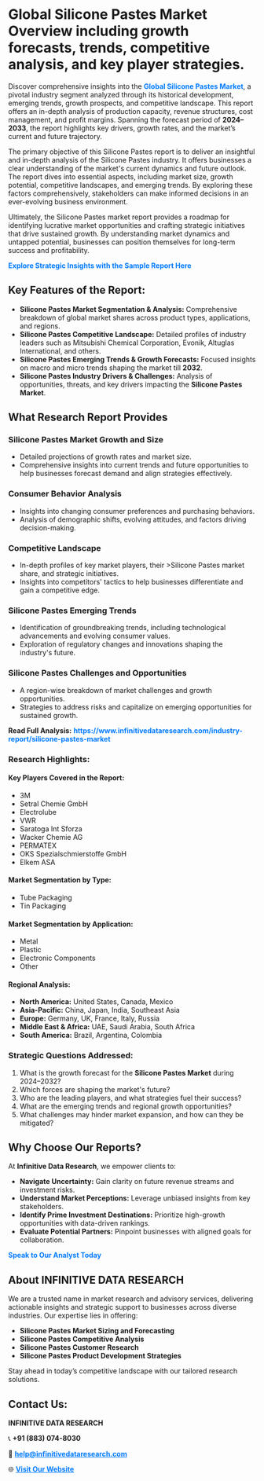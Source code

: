 <h1>Global Silicone Pastes Market Overview including growth forecasts, trends, competitive analysis, and key player strategies.</h1>
<p>
Discover comprehensive insights into the 
<a href="https://www.infinitivedataresearch.com/industry-report/silicone-pastes-market" rel="dofollow" style="color: #007BFF; text-decoration: none;"><strong>Global Silicone Pastes Market</strong></a>, a pivotal industry segment analyzed through its historical development, emerging trends, growth prospects, and competitive landscape. This report offers an in-depth analysis of production capacity, revenue structures, cost management, and profit margins. Spanning the forecast period of <strong>2024–2033</strong>, the report highlights key drivers, growth rates, and the market’s current and future trajectory.
</p>
<p>
The primary objective of this Silicone Pastes report is to deliver an insightful and in-depth analysis of the Silicone Pastes industry. It offers businesses a clear understanding of the market's current dynamics and future outlook. The report dives into essential aspects, including market size, growth potential, competitive landscapes, and emerging trends. By exploring these factors comprehensively, stakeholders can make informed decisions in an ever-evolving business environment.
</p>
<p>
Ultimately, the Silicone Pastes market report provides a roadmap for identifying lucrative market opportunities and crafting strategic initiatives that drive sustained growth. By understanding market dynamics and untapped potential, businesses can position themselves for long-term success and profitability.
</p>
<p>
<a href="https://www.infinitivedataresearch.com/request-sample/reportId=105801" style="color: #007BFF; text-decoration: none;"><strong>Explore Strategic Insights with the Sample Report Here</strong></a>
</p>

<h2>Key Features of the Report:</h2>
<ul>
<li><strong>Silicone Pastes Market Segmentation & Analysis:</strong> Comprehensive breakdown of global market shares across product types, applications, and regions.</li>
<li><strong>Silicone Pastes Competitive Landscape:</strong> Detailed profiles of industry leaders such as Mitsubishi Chemical Corporation, Evonik, Altuglas International, and others.</li>
<li><strong>Silicone Pastes Emerging Trends & Growth Forecasts:</strong> Focused insights on macro and micro trends shaping the market till <strong>2032</strong>.</li>
<li><strong>Silicone Pastes Industry Drivers & Challenges:</strong> Analysis of opportunities, threats, and key drivers impacting the <strong>Silicone Pastes Market</strong>.</li>
</ul>

<h2>What Research Report Provides</h2>
<h3>Silicone Pastes Market Growth and Size</h3>
<ul>
<li>Detailed projections of growth rates and market size.</li>
<li>Comprehensive insights into current trends and future opportunities to help businesses forecast demand and align strategies effectively.</li>
</ul>

<h3>Consumer Behavior Analysis</h3>
<ul>
<li>Insights into changing consumer preferences and purchasing behaviors.</li>
<li>Analysis of demographic shifts, evolving attitudes, and factors driving decision-making.</li>
</ul>

<h3>Competitive Landscape</h3>
<ul>
<li>In-depth profiles of key market players, their >Silicone Pastes market share, and strategic initiatives.</li>
<li>Insights into competitors' tactics to help businesses differentiate and gain a competitive edge.</li>
</ul>

<h3>Silicone Pastes Emerging Trends</h3>
<ul>
<li>Identification of groundbreaking trends, including technological advancements and evolving consumer values.</li>
<li>Exploration of regulatory changes and innovations shaping the industry's future.</li>
</ul>

<h3>Silicone Pastes Challenges and Opportunities</h3>
<ul>
<li>A region-wise breakdown of market challenges and growth opportunities.</li>
<li>Strategies to address risks and capitalize on emerging opportunities for sustained growth.</li>
</ul>
<p><strong>Read Full Analysis:</strong> <a href="https://www.infinitivedataresearch.com/industry-report/silicone-pastes-market" rel="dofollow" style="color: #007BFF; text-decoration: none;"><strong>https://www.infinitivedataresearch.com/industry-report/silicone-pastes-market</strong></a></p>
<h3>Research Highlights:</h3>
<h4>Key Players Covered in the Report:</h4>
<ul><li>3M</li><li>Setral Chemie GmbH</li><li>Electrolube</li><li>VWR</li><li>Saratoga Int Sforza</li><li>Wacker Chemie AG</li><li>PERMATEX</li><li>OKS Spezialschmierstoffe GmbH</li><li>Elkem ASA</li></ul>
<h4>Market Segmentation by Type:</h4>
<ul><li>Tube Packaging</li><li>Tin Packaging</li></ul>
<h4>Market Segmentation by Application:</h4>
<ul><li>Metal</li><li>Plastic</li><li>Electronic Components</li><li>Other</li></ul>

<h4>Regional Analysis:</h4>
<ul>
<li><strong>North America:</strong> United States, Canada, Mexico</li>
<li><strong>Asia-Pacific:</strong> China, Japan, India, Southeast Asia</li>
<li><strong>Europe:</strong> Germany, UK, France, Italy, Russia</li>
<li><strong>Middle East & Africa:</strong> UAE, Saudi Arabia, South Africa</li>
<li><strong>South America:</strong> Brazil, Argentina, Colombia</li>
</ul>

<h3>Strategic Questions Addressed:</h3>
<ol>
<li>What is the growth forecast for the <strong>Silicone Pastes Market</strong> during 2024–2032?</li>
<li>Which forces are shaping the market's future?</li>
<li>Who are the leading players, and what strategies fuel their success?</li>
<li>What are the emerging trends and regional growth opportunities?</li>
<li>What challenges may hinder market expansion, and how can they be mitigated?</li>
</ol>

<h2>Why Choose Our Reports?</h2>
<p>At <strong>Infinitive Data Research</strong>, we empower clients to:</p>
<ul>
<li><strong>Navigate Uncertainty:</strong> Gain clarity on future revenue streams and investment risks.</li>
<li><strong>Understand Market Perceptions:</strong> Leverage unbiased insights from key stakeholders.</li>
<li><strong>Identify Prime Investment Destinations:</strong> Prioritize high-growth opportunities with data-driven rankings.</li>
<li><strong>Evaluate Potential Partners:</strong> Pinpoint businesses with aligned goals for collaboration.</li>
</ul>
<p><a href="https://www.infinitivedataresearch.com/industry-report/silicone-pastes-market" rel="dofollow" style="color: #007BFF; text-decoration: none;"><strong>Speak to Our Analyst Today</strong></a></p>

<h2>About INFINITIVE DATA RESEARCH</h2>
<p>We are a trusted name in market research and advisory services, delivering actionable insights and strategic support to businesses across diverse industries. Our expertise lies in offering:</p>
<ul>
<li><strong>Silicone Pastes Market Sizing and Forecasting</strong></li>
<li><strong>Silicone Pastes Competitive Analysis</strong></li>
<li><strong>Silicone Pastes Customer Research</strong></li>
<li><strong>Silicone Pastes Product Development Strategies</strong></li>
</ul>
<p>Stay ahead in today’s competitive landscape with our tailored research solutions.</p>

<h2>Contact Us:</h2>
<p><strong>INFINITIVE DATA RESEARCH</strong></p>
<p>📞 <strong>+91 (883) 074-8030</strong></p>
<p>📧 <strong><a href="mailto:help@infinitivedataresearch.com" style="color: #007BFF;">help@infinitivedataresearch.com</a></strong></p>
<p>🌐 <strong><a href="https://www.infinitivedataresearch.com" rel="dofollow" style="color: #007BFF;">Visit Our Website</a></strong></p>